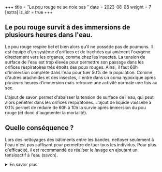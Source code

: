 +++
title = "Le pou rouge ne se noie pas "
date = 2023-08-08
weight = 7
[extra]
is_idr = true
+++

## Le pou rouge survit à des immersions de plusieurs heures dans l'eau.

Le pou rouge respire bel et bien alors qu'il ne possède pas de poumons. Il est équipé d'un système d'orifices et de trachées qui amènent l'oxygène directement vers les organes, comme chez les insectes. La tension de surface de l'eau est trop élevée pour permettre son passage dans les orifices respiratoires très étroits des poux rouges. Ainsi, il faut 60h d'immersion complète dans l'eau pour tuer 50% de la population. Comme d'autres arachnides et des insectes, il entre dans un coma hypoxique après plusieurs heures d'immersion mais retrouve une activité normale une fois au sec.

L'ajout de savon permet d'abaisser la tension de surface de l'eau, qui peut alors pénétrer dans les orifices respiratoires. L'ajout de liquide vaisselle à 0.1% permet de réduire de 60h à 10h la survie après immersion du pou rouge (et donc d'augmenter la mortalité). 

## Quelle conséquence ?

Lors des nettoyages des bâtiments entre les bandes, nettoyer seulement à l'eau n'est pas suffisant pour permettre de tuer tous les individus. Pour plus d'efficacité, il est recommandé de réaliser le lavage en ajoutant un tensioactif à l'eau (savon). 


<details>
    <summary>En savoir plus</summary>

#### Sources scientifiques

Les informations résumées dans cette section sont issues de travaux de l'équipe de L. Roy, non publiés au moment de l'élaboration du site. Ils ont consisté en deux grandes types d'expérimentations : (1°) des tests d'immersion où l'on a immergé in vitro en conditions contrôlées des centaines de femelles adultes dans de l'eau brute ou additionnée de différents produits et à mesurer la mortalité induite par des durées d'immersion variées. (2°) Des observations au microscope optique sur une vingtaine de femelles adultes vivantes ont été réalisées pour déterminer le trajet des liquides dans les trachées de l'acarien : comme sa cuticule est transparente, on peut visualiser les trachées, organes respiratoire reliant dans le corps de l'acarien les orifices permettant l'entrée de l'air depuis l'extérieur (stigmates) et les différents organes. Au cours de ces tests, l'existence d'un coma hypoxique similaire à celui décrit chez une araignée dans l'étude suivante a été observé :

- [Pétillon *et al.* 2009](https://royalsocietypublishing.org/doi/10.1098/rsbl.2009.0127).



</details>
